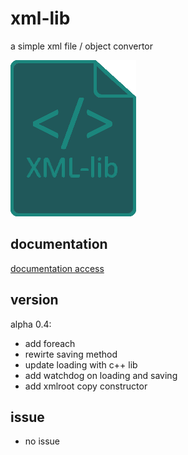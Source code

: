 # xml-lib
a simple xml file / object convertor

![xml-lib logo.](https://raw.githubusercontent.com/davidporras31/xml-lib/master/logo.png)


## documentation
[documentation access](https://github.com/davidporras31/xml-lib/wiki)

## version
alpha 0.4:
- add foreach
- rewirte saving method
- update loading with c++ lib
- add watchdog on loading and saving
- add xmlroot copy constructor

## issue
- no issue
